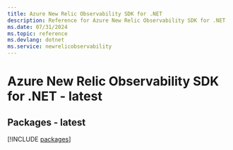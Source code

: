 ```yaml
---
title: Azure New Relic Observability SDK for .NET
description: Reference for Azure New Relic Observability SDK for .NET
ms.date: 07/31/2024
ms.topic: reference
ms.devlang: dotnet
ms.service: newrelicobservability
---
```

# Azure New Relic Observability SDK for .NET - latest
## Packages - latest
[!INCLUDE [packages](new-relic-observability-index.md)]